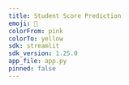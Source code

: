 ```yaml
---
title: Student Score Prediction
emoji: 💯
colorFrom: pink
colorTo: yellow
sdk: streamlit
sdk_version: 1.25.0
app_file: app.py
pinned: false
---
```

